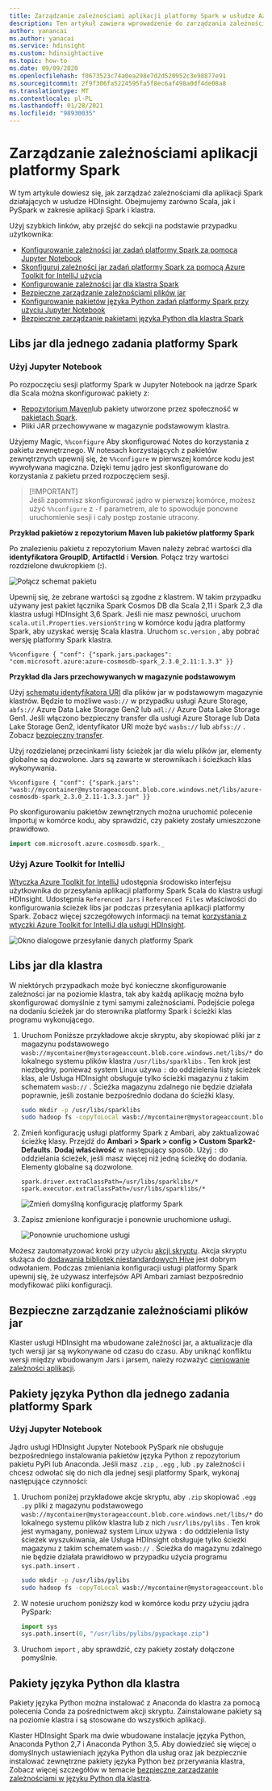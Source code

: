 ```yaml
---
title: Zarządzanie zależnościami aplikacji platformy Spark w usłudze Azure HDInsight
description: Ten artykuł zawiera wprowadzenie do zarządzania zależnościami między platformami Spark w klastrze usługi HDInsight Spark dla aplikacji PySpark i Scala.
author: yanancai
ms.author: yanacai
ms.service: hdinsight
ms.custom: hdinsightactive
ms.topic: how-to
ms.date: 09/09/2020
ms.openlocfilehash: f0673523c74a0ea298e7d2d520952c3e98877e91
ms.sourcegitcommit: 2f9f306fa5224595fa5f8ec6af498a0df4de08a8
ms.translationtype: MT
ms.contentlocale: pl-PL
ms.lasthandoff: 01/28/2021
ms.locfileid: "98930035"
---
```

# <a name="manage-spark-application-dependencies"></a>Zarządzanie zależnościami aplikacji platformy Spark

W tym artykule dowiesz się, jak zarządzać zależnościami dla aplikacji Spark działających w usłudze HDInsight. Obejmujemy zarówno Scala, jak i PySpark w zakresie aplikacji Spark i klastra.

Użyj szybkich linków, aby przejść do sekcji na podstawie przypadku użytkownika:
* [Konfigurowanie zależności jar zadań platformy Spark za pomocą Jupyter Notebook](#use-jupyter-notebook)
* [Skonfiguruj zależności jar zadań platformy Spark za pomocą Azure Toolkit for IntelliJ użycia](#use-azure-toolkit-for-intellij)
* [Konfigurowanie zależności jar dla klastra Spark](#jar-libs-for-cluster)
* [Bezpieczne zarządzanie zależnościami plików jar](#safely-manage-jar-dependencies)
* [Konfigurowanie pakietów języka Python zadań platformy Spark przy użyciu Jupyter Notebook](#use-jupyter-notebook-1)
* [Bezpieczne zarządzanie pakietami języka Python dla klastra Spark](#python-packages-for-cluster)

## <a name="jar-libs-for-one-spark-job"></a>Libs jar dla jednego zadania platformy Spark
### <a name="use-jupyter-notebook"></a>Użyj Jupyter Notebook
Po rozpoczęciu sesji platformy Spark w Jupyter Notebook na jądrze Spark dla Scala można skonfigurować pakiety z:

* [Repozytorium Maven](https://search.maven.org/)lub pakiety utworzone przez społeczność w [pakietach Spark](https://spark-packages.org/).
* Pliki JAR przechowywane w magazynie podstawowym klastra.

Użyjemy Magic, `%%configure` Aby skonfigurować Notes do korzystania z pakietu zewnętrznego. W notesach korzystających z pakietów zewnętrznych upewnij się, że `%%configure` w pierwszej komórce kodu jest wywoływana magiczna. Dzięki temu jądro jest skonfigurowane do korzystania z pakietu przed rozpoczęciem sesji.

>
>[!IMPORTANT]  
>Jeśli zapomnisz skonfigurować jądro w pierwszej komórce, możesz użyć `%%configure` z `-f` parametrem, ale to spowoduje ponowne uruchomienie sesji i cały postęp zostanie utracony.

**Przykład pakietów z repozytorium Maven lub pakietów platformy Spark**

Po znalezieniu pakietu z repozytorium Maven należy zebrać wartości dla **identyfikatora GroupID**, **ArtifactId** i **Version**. Połącz trzy wartości rozdzielone dwukropkiem (**:**).

   ![Połącz schemat pakietu](./media/apache-spark-manage-dependencies/spark-package-schema.png "Połącz schemat pakietu")

Upewnij się, że zebrane wartości są zgodne z klastrem. W takim przypadku używany jest pakiet łącznika Spark Cosmos DB dla Scala 2,11 i Spark 2,3 dla klastra usługi HDInsight 3,6 Spark. Jeśli nie masz pewności, uruchom `scala.util.Properties.versionString` w komórce kodu jądra platformy Spark, aby uzyskać wersję Scala klastra. Uruchom `sc.version` , aby pobrać wersję platformy Spark klastra.

```
%%configure { "conf": {"spark.jars.packages": "com.microsoft.azure:azure-cosmosdb-spark_2.3.0_2.11:1.3.3" }}
```

**Przykład dla Jars przechowywanych w magazynie podstawowym**

Użyj [schematu identyfikatora URI](../hdinsight-hadoop-linux-information.md#URI-and-scheme) dla plików jar w podstawowym magazynie klastrów. Będzie to możliwe `wasb://` w przypadku usługi Azure Storage, `abfs://` Azure Data Lake Storage Gen2 lub `adl://` Azure Data Lake Storage Gen1. Jeśli włączono bezpieczny transfer dla usługi Azure Storage lub Data Lake Storage Gen2, identyfikator URI może być `wasbs://` lub `abfss://` . Zobacz [bezpieczny transfer](../../storage/common/storage-require-secure-transfer.md).

Użyj rozdzielanej przecinkami listy ścieżek jar dla wielu plików jar, elementy globalne są dozwolone. Jars są zawarte w sterownikach i ścieżkach klas wykonywania.

```
%%configure { "conf": {"spark.jars": "wasb://mycontainer@mystorageaccount.blob.core.windows.net/libs/azure-cosmosdb-spark_2.3.0_2.11-1.3.3.jar" }}
```

Po skonfigurowaniu pakietów zewnętrznych można uruchomić polecenie Importuj w komórce kodu, aby sprawdzić, czy pakiety zostały umieszczone prawidłowo.

```scala
import com.microsoft.azure.cosmosdb.spark._
```

### <a name="use-azure-toolkit-for-intellij"></a>Użyj Azure Toolkit for IntelliJ
[Wtyczka Azure Toolkit for IntelliJ](./apache-spark-intellij-tool-plugin.md) udostępnia środowisko interfejsu użytkownika do przesyłania aplikacji platformy Spark Scala do klastra usługi HDInsight. Udostępnia `Referenced Jars` i `Referenced Files` właściwości do konfigurowania ścieżek libs jar podczas przesyłania aplikacji platformy Spark. Zobacz więcej szczegółowych informacji na temat [korzystania z wtyczki Azure Toolkit for IntelliJ dla usługi HDInsight](./apache-spark-intellij-tool-plugin.md#run-a-spark-scala-application-on-an-hdinsight-spark-cluster).

![Okno dialogowe przesyłanie danych platformy Spark](./media/apache-spark-intellij-tool-plugin/hdi-submit-spark-app-02.png)

## <a name="jar-libs-for-cluster"></a>Libs jar dla klastra
W niektórych przypadkach może być konieczne skonfigurowanie zależności jar na poziomie klastra, tak aby każdą aplikację można było skonfigurować domyślnie z tymi samymi zależnościami. Podejście polega na dodaniu ścieżek jar do sterownika platformy Spark i ścieżki klas programu wykonującego.

1. Uruchom Poniższe przykładowe akcje skryptu, aby skopiować pliki jar z magazynu podstawowego `wasb://mycontainer@mystorageaccount.blob.core.windows.net/libs/*` do lokalnego systemu plików klastra `/usr/libs/sparklibs` . Ten krok jest niezbędny, ponieważ system Linux używa `:` do oddzielenia listy ścieżek klas, ale Usługa HDInsight obsługuje tylko ścieżki magazynu z takim schematem `wasb://` . Ścieżka magazynu zdalnego nie będzie działała poprawnie, jeśli zostanie bezpośrednio dodana do ścieżki klasy.

    ```bash
    sudo mkdir -p /usr/libs/sparklibs
    sudo hadoop fs -copyToLocal wasb://mycontainer@mystorageaccount.blob.core.windows.net/libs/*.* /usr/libs/sparklibs
    ```

2. Zmień konfigurację usługi platformy Spark z Ambari, aby zaktualizować ścieżkę klasy. Przejdź do **Ambari > Spark > config > Custom Spark2-Defaults**. **Dodaj właściwość** w następujący sposób. Użyj `:` do oddzielania ścieżek, jeśli masz więcej niż jedną ścieżkę do dodania. Elementy globalne są dozwolone.

    ```
    spark.driver.extraClassPath=/usr/libs/sparklibs/*
    spark.executor.extraClassPath=/usr/libs/sparklibs/*
    ```

   ![Zmień domyślną konfigurację platformy Spark](./media/apache-spark-manage-dependencies/change-spark-default-config.png "Zmień domyślną konfigurację platformy Spark")

3. Zapisz zmienione konfiguracje i ponownie uruchomione usługi.

   ![Ponownie uruchomione usługi](./media/apache-spark-manage-dependencies/restart-impacted-services.png "Ponownie uruchomione usługi")

Możesz zautomatyzować kroki przy użyciu [akcji skryptu](../hdinsight-hadoop-customize-cluster-linux.md). Akcja skryptu służąca do [dodawania bibliotek niestandardowych Hive](https://hdiconfigactions.blob.core.windows.net/linuxsetupcustomhivelibsv01/setup-customhivelibs-v01.sh) jest dobrym odwołaniem. Podczas zmieniania konfiguracji usługi platformy Spark upewnij się, że używasz interfejsów API Ambari zamiast bezpośrednio modyfikować pliki konfiguracji. 

## <a name="safely-manage-jar-dependencies"></a>Bezpieczne zarządzanie zależnościami plików jar
Klaster usługi HDInsight ma wbudowane zależności jar, a aktualizacje dla tych wersji jar są wykonywane od czasu do czasu. Aby uniknąć konfliktu wersji między wbudowanym Jars i jarsem, należy rozważyć [cieniowanie zależności aplikacji](./safely-manage-jar-dependency.md).

## <a name="python-packages-for-one-spark-job"></a>Pakiety języka Python dla jednego zadania platformy Spark
### <a name="use-jupyter-notebook"></a>Użyj Jupyter Notebook
Jądro usługi HDInsight Jupyter Notebook PySpark nie obsługuje bezpośredniego instalowania pakietów języka Python z repozytorium pakietu PyPi lub Anaconda. Jeśli masz `.zip` , `.egg` , lub `.py` zależności i chcesz odwołać się do nich dla jednej sesji platformy Spark, wykonaj następujące czynności:

1. Uruchom poniżej przykładowe akcje skryptu, aby `.zip` skopiować `.egg` `.py` pliki z magazynu podstawowego `wasb://mycontainer@mystorageaccount.blob.core.windows.net/libs/*` do lokalnego systemu plików klastra lub z nich `/usr/libs/pylibs` . Ten krok jest wymagany, ponieważ system Linux używa `:` do oddzielenia listy ścieżek wyszukiwania, ale Usługa HDInsight obsługuje tylko ścieżki magazynu z takim schematem `wasb://` . Ścieżka do magazynu zdalnego nie będzie działała prawidłowo w przypadku użycia programu `sys.path.insert` .

    ```bash
    sudo mkdir -p /usr/libs/pylibs
    sudo hadoop fs -copyToLocal wasb://mycontainer@mystorageaccount.blob.core.windows.net/libs/*.* /usr/libs/pylibs
    ```

2. W notesie uruchom poniższy kod w komórce kodu przy użyciu jądra PySpark:

   ```python
   import sys
   sys.path.insert(0, "/usr/libs/pylibs/pypackage.zip")
   ```

3. Uruchom `import` , aby sprawdzić, czy pakiety zostały dołączone pomyślnie.  

## <a name="python-packages-for-cluster"></a>Pakiety języka Python dla klastra
Pakiety języka Python można instalować z Anaconda do klastra za pomocą polecenia Conda za pośrednictwem akcji skryptu. Zainstalowane pakiety są na poziomie klastra i są stosowane do wszystkich aplikacji. 

Klaster HDInsight Spark ma dwie wbudowane instalacje języka Python, Anaconda Python 2,7 i Anaconda Python 3,5. Aby dowiedzieć się więcej o domyślnych ustawieniach języka Python dla usług oraz jak bezpiecznie instalować zewnętrzne pakiety języka Python bez przerywania klastra, Zobacz więcej szczegółów w temacie [bezpieczne zarządzanie zależnościami w języku Python dla klastra](./apache-spark-python-package-installation.md).
